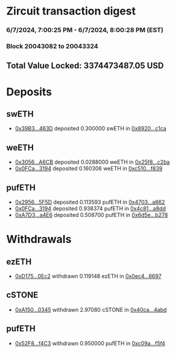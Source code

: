 # Zircuit transaction digest
### 6/7/2024, 7:00:25 PM - 6/7/2024, 8:00:28 PM (EST)
### Block 20043082 to 20043324

## Total Value Locked: 3374473487.05 USD

# Deposits
## swETH
- [0x39B3...463D](https://etherscan.io/address/0x39B330A6b37f2daB026AEa4b33e256305655463D) deposited 0.300000 swETH in [0x8920...c1ca](https://etherscan.io/tx/0x39B330A6b37f2daB026AEa4b33e256305655463D)
## weETH
- [0x3056...A6CB](https://etherscan.io/address/0x30563390FF7c61AFa363eA1f59C801b309c7A6CB) deposited 0.0288000 weETH in [0x25f8...c2ba](https://etherscan.io/tx/0x30563390FF7c61AFa363eA1f59C801b309c7A6CB)
- [0x0FCa...3194](https://etherscan.io/address/0x0FCa704F38155f11974044d33D022620e0e83194) deposited 0.160306 weETH in [0xc510...f839](https://etherscan.io/tx/0x0FCa704F38155f11974044d33D022620e0e83194)
## pufETH
- [0x2956...5F5D](https://etherscan.io/address/0x2956DE902DD9f6feC39FF3DbD0b8aD1192525F5D) deposited 0.113593 pufETH in [0x4703...a862](https://etherscan.io/tx/0x2956DE902DD9f6feC39FF3DbD0b8aD1192525F5D)
- [0x0FCa...3194](https://etherscan.io/address/0x0FCa704F38155f11974044d33D022620e0e83194) deposited 0.938374 pufETH in [0x4c81...a8dd](https://etherscan.io/tx/0x0FCa704F38155f11974044d33D022620e0e83194)
- [0xA7D3...a4E6](https://etherscan.io/address/0xA7D3D0Ebce77994b8eCC19cfcE114e428e9ea4E6) deposited 0.508700 pufETH in [0x6d5e...b278](https://etherscan.io/tx/0xA7D3D0Ebce77994b8eCC19cfcE114e428e9ea4E6)
# Withdrawals
## ezETH
- [0xD175...0Ec2](https://etherscan.io/address/0xD175C436b84D51A85345a75055BE4a2228550Ec2) withdrawn 0.119148 ezETH in [0x0ec4...6697](https://etherscan.io/tx/0xD175C436b84D51A85345a75055BE4a2228550Ec2)
## cSTONE
- [0xA150...0345](https://etherscan.io/address/0xA150221c12ea6940ee6C5564Db6d8A1c874f0345) withdrawn 2.97080 cSTONE in [0x40ca...4abd](https://etherscan.io/tx/0xA150221c12ea6940ee6C5564Db6d8A1c874f0345)
## pufETH
- [0x52F8...f4C3](https://etherscan.io/address/0x52F88f2B3Ef01E60680771dd1d3369D9453af4C3) withdrawn 0.950000 pufETH in [0xc09a...f5f4](https://etherscan.io/tx/0x52F88f2B3Ef01E60680771dd1d3369D9453af4C3)
